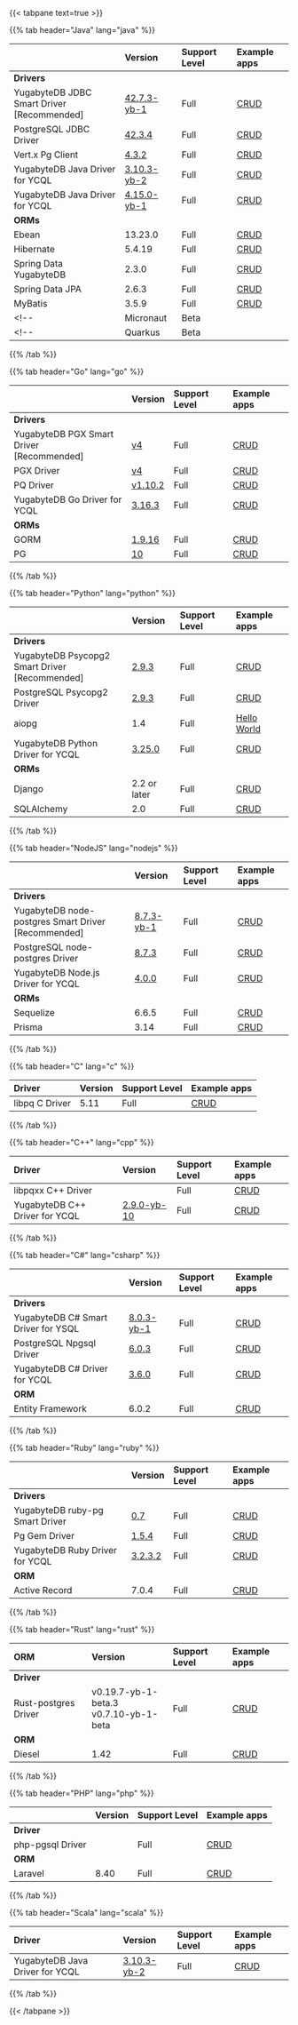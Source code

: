 <!--
+++
private = true
block_indexing = true
+++
-->

{{< tabpane text=true >}}

  {{% tab header="Java" lang="java" %}}

|            | Version | Support Level | Example apps |
| :--------- | :------ | :------------ | :----------- |
| **Drivers** | | | |
| YugabyteDB JDBC Smart Driver<br/>[Recommended] | [42.7.3-yb-1](https://mvnrepository.com/artifact/com.yugabyte/jdbc-yugabytedb/42.7.3-yb-1) | Full | [CRUD](/v2.20/drivers-orms/java/yugabyte-jdbc/) |
| PostgreSQL JDBC Driver  | [42.3.4](https://mvnrepository.com/artifact/org.postgresql/postgresql/42.3.4) | Full | [CRUD](/v2.20/drivers-orms/java/postgres-jdbc/) |
| Vert.x Pg Client       | [4.3.2](https://mvnrepository.com/artifact/io.vertx/vertx-core/4.3.2) | Full | [CRUD](/v2.20/drivers-orms/java/ysql-vertx-pg-client/) |
| YugabyteDB Java Driver for YCQL | [3.10.3-yb-2](https://mvnrepository.com/artifact/com.yugabyte/cassandra-driver-core/3.10.3-yb-2) | Full | [CRUD](/v2.20/drivers-orms/java/ycql) |
| YugabyteDB Java Driver for YCQL | [4.15.0-yb-1](https://mvnrepository.com/artifact/com.yugabyte/java-driver-core/4.15.0-yb-1) | Full | [CRUD](/v2.20/drivers-orms/java/ycql-4.x) |
| **ORMs** | | | |
| Ebean                   | 13.23.0 | Full | [CRUD](/v2.20/drivers-orms/java/ebean/) |
| Hibernate               | 5.4.19  | Full | [CRUD](/v2.20/drivers-orms/java/hibernate/) |
| Spring Data YugabyteDB  | 2.3.0   | Full | [CRUD](/preview/integrations/spring-framework/sdyb/#examples) |
| Spring Data JPA         | 2.6.3   | Full | [CRUD](/preview/integrations/spring-framework/sd-jpa/#fundamentals) |
| MyBatis                 | 3.5.9   | Full | [CRUD](/v2.20/drivers-orms/java/mybatis/) |
<!-- | Micronaut | Beta |  | -->
<!-- | Quarkus | Beta |  | -->

  {{% /tab %}}

  {{% tab header="Go" lang="go" %}}

|            | Version | Support Level | Example apps |
| :--------- | :------ | :------------ | :----------- |
| **Drivers** | | | |
| YugabyteDB PGX Smart Driver<br/>[Recommended] | [v4](https://pkg.go.dev/github.com/yugabyte/pgx/) | Full | [CRUD](/v2.20/drivers-orms/go/yb-pgx/) |
| PGX Driver | [v4](https://pkg.go.dev/github.com/jackc/pgx/) | Full | [CRUD](/v2.20/drivers-orms/go/pgx/) |
| PQ Driver  | [v1.10.2](https://github.com/lib/pq/releases/tag/v1.10.2/) | Full | [CRUD](/v2.20/drivers-orms/go/pq/) |
| YugabyteDB Go Driver for YCQL | [3.16.3](https://github.com/yugabyte/gocql) | Full | [CRUD](/v2.20/drivers-orms/go/ycql) |
| **ORMs** | | | |
| GORM       | [1.9.16](https://github.com/go-gorm/gorm) | Full | [CRUD](/v2.20/drivers-orms/go/gorm/) |
| PG         | [10](https://github.com/go-pg/pg) | Full | [CRUD](/v2.20/drivers-orms/go/pg/) |

  {{% /tab %}}

  {{% tab header="Python" lang="python" %}}

|            | Version | Support Level | Example apps |
| :--------- | :------ | :------------ | :----------- |
| **Drivers** | | | |
| YugabyteDB Psycopg2 Smart Driver<br/>[Recommended] | [2.9.3](https://github.com/yugabyte/psycopg2) |Full | [CRUD](/v2.20/drivers-orms/python/yugabyte-psycopg2/) |
| PostgreSQL Psycopg2 Driver | [2.9.3](https://github.com/psycopg/psycopg2) | Full | [CRUD](/v2.20/drivers-orms/python/postgres-psycopg2/) |
| aiopg      | 1.4          | Full | [Hello World](/v2.20/drivers-orms/python/aiopg/) |
| YugabyteDB Python Driver for YCQL | [3.25.0](https://github.com/yugabyte/cassandra-python-driver/tree/master) | Full | [CRUD](/v2.20/drivers-orms/python/ycql/) |
| **ORMs** | | | |
| Django     | 2.2 or later | Full | [CRUD](/v2.20/drivers-orms/python/django/) |
| SQLAlchemy | 2.0          | Full | [CRUD](/v2.20/drivers-orms/python/sqlalchemy/) |

  {{% /tab %}}

  {{% tab header="NodeJS" lang="nodejs" %}}

|            | Version | Support Level | Example apps |
| :--------- | :------ | :------------ | :----------- |
| **Drivers** | | | |
| YugabyteDB node-postgres Smart Driver<br/>[Recommended] | [8.7.3-yb-1](https://github.com/yugabyte/node-postgres) | Full | [CRUD](/v2.20/drivers-orms/nodejs/yugabyte-node-driver/) |
| PostgreSQL node-postgres Driver | [8.7.3](https://www.npmjs.com/package/pg) | Full | [CRUD](/v2.20/drivers-orms/nodejs/postgres-node-driver/) |
| YugabyteDB Node.js Driver for YCQL | [4.0.0](https://github.com/yugabyte/cassandra-nodejs-driver) | Full | [CRUD](/v2.20/drivers-orms/nodejs/ycql/) |
| **ORMs** | | | |
| Sequelize | 6.6.5 | Full | [CRUD](/v2.20/drivers-orms/nodejs/sequelize/) |
| Prisma    | 3.14  | Full | [CRUD](/v2.20/drivers-orms/nodejs/prisma/) |

  {{% /tab %}}

  {{% tab header="C" lang="c" %}}

| Driver        | Version | Support Level | Example apps |
| :------------ | :------ | :------------ | :----------- |
| libpq C Driver| 5.11    | Full          | [CRUD](/v2.20/drivers-orms/c/ysql/) |

  {{% /tab %}}

  {{% tab header="C++" lang="cpp" %}}

| Driver     | Version | Support Level | Example apps |
| :--------- | :------ | :------------ | :----------- |
| libpqxx C++ Driver             | | Full | [CRUD](/v2.20/drivers-orms/cpp/ysql/) |
| YugabyteDB C++ Driver for YCQL | [2.9.0-yb-10](https://github.com/yugabyte/cassandra-cpp-driver/releases) | Full | [CRUD](/v2.20/drivers-orms/cpp/ycql/) |

  {{% /tab %}}

  {{% tab header="C#" lang="csharp" %}}

|            | Version | Support Level | Example apps |
| :--------- | :------ | :------------ | :----------- |
| **Drivers** | | | |
| YugabyteDB C# Smart Driver for YSQL | [8.0.3-yb-1](https://www.nuget.org/packages/NpgsqlYugabyteDB/) | Full | [CRUD](/v2.20/drivers-orms/csharp/ysql/) |
| PostgreSQL Npgsql Driver            | [6.0.3](https://www.nuget.org/packages/Npgsql/6.0.3) | Full | [CRUD](/v2.20/drivers-orms/csharp/postgres-npgsql/) |
| YugabyteDB C# Driver for YCQL       | [3.6.0](https://github.com/yugabyte/cassandra-csharp-driver/releases/tag/3.6.0) | Full | [CRUD](/v2.20/drivers-orms/csharp/ycql/) |
| **ORM** | | | |
| Entity Framework                    | 6.0.2  | Full | [CRUD](/v2.20/drivers-orms/csharp/entityframework/) |

  {{% /tab %}}

  {{% tab header="Ruby" lang="ruby" %}}

|             | Version | Support Level | Example apps |
| :---------- | :------ | :------------ | :----------- |
| **Drivers** | | | |
| YugabyteDB ruby-pg Smart Driver | [0.7](https://github.com/yugabyte/ruby-pg) | Full | [CRUD](/v2.20/drivers-orms/ruby/yb-ruby-pg/) |
| Pg Gem Driver                   | [1.5.4](https://github.com/ged/ruby-pg) | Full | [CRUD](/v2.20/drivers-orms/ruby/ruby-pg/) |
| YugabyteDB Ruby Driver for YCQL | [3.2.3.2](https://github.com/yugabyte/cassandra-ruby-driver) | Full | [CRUD](/v2.20/drivers-orms/ruby/ycql/) |
| **ORM**     | | | |
| Active Record                   | 7.0.4 | Full | [CRUD](/v2.20/drivers-orms/ruby/activerecord/) |

  {{% /tab %}}

  {{% tab header="Rust" lang="rust" %}}

| ORM        | Version | Support Level | Example apps |
| :--------- | :------ | :------------ | :----------- |
| **Driver** | | | |
| Rust-postgres Driver | v0.19.7-yb-1-beta.3 <br/> v0.7.10-yb-1-beta | Full | [CRUD](/v2.20/drivers-orms/rust/yb-rust-postgres/) |
| **ORM**    | | | |
| Diesel     | 1.42    | Full          | [CRUD](/v2.20/drivers-orms/rust/diesel/) |

  {{% /tab %}}

  {{% tab header="PHP" lang="php" %}}

|                  | Version | Support Level | Example apps |
| :--------------- | :------ | :------------ | :----------- |
| **Driver** | | | |
| php-pgsql Driver |         | Full | [CRUD](/v2.20/drivers-orms/php/ysql/) |
| **ORM**    | | | |
| Laravel          | 8.40    | Full | [CRUD](/v2.20/drivers-orms/php/laravel/) |

  {{% /tab %}}

  {{% tab header="Scala" lang="scala" %}}

| Driver     | Version | Support Level | Example apps |
| :--------- | :------ | :------------ | :----------- |
| YugabyteDB Java Driver for YCQL | [3.10.3-yb-2](https://mvnrepository.com/artifact/com.yugabyte/cassandra-driver-core/3.10.3-yb-2) | Full | [CRUD](/v2.20/drivers-orms/scala/ycql/) |

  {{% /tab %}}

{{< /tabpane >}}
